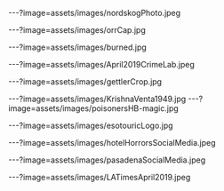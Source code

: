 


---?image=assets/images/nordskogPhoto.jpeg

---?image=assets/images/orrCap.jpg

---?image=assets/images/burned.jpg




---?image=assets/images/April2019CrimeLab.jpeg


---?image=assets/images/gettlerCrop.jpg

---?image=assets/images/KrishnaVenta1949.jpg
---?image=assets/images/poisonersHB-magic.jpg




---?image=assets/images/esotouricLogo.jpg


---?image=assets/images/hotelHorrorsSocialMedia.jpeg


---?image=assets/images/pasadenaSocialMedia.jpeg


---?image=assets/images/LATimesApril2019.jpeg














